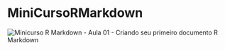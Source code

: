 # MiniCursoRMarkdown


![Minicurso R Markdown - Aula 01 - Criando seu primeiro documento R Markdown](https://www.youtube.com/watch?v=oEfURbLH0dA&list=PL5tyjyaX9n4PFlUtJkuuMpl9wbzQ4uFKu&index=1)
